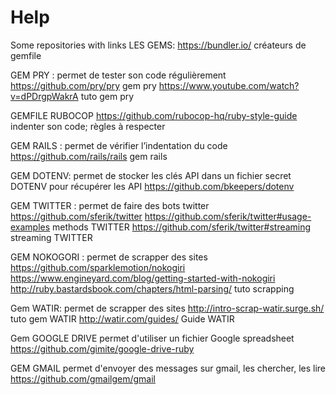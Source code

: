 # Help
Some repositories with links
LES GEMS:   https://bundler.io/ créateurs de gemfile

GEM PRY : permet de tester son code régulièrement
https://github.com/pry/pry gem pry
https://www.youtube.com/watch?v=dPDrgpWakrA tuto gem pry

GEMFILE RUBOCOP
https://github.com/rubocop-hq/ruby-style-guide indenter son code; règles à respecter

GEM RAILS :
permet de vérifier l’indentation du code
https://github.com/rails/rails gem rails

GEM DOTENV: 
permet de stocker les clés API dans un fichier secret
DOTENV pour récupérer les API
https://github.com/bkeepers/dotenv 

GEM TWITTER :
permet de faire des bots twitter
https://github.com/sferik/twitter 
https://github.com/sferik/twitter#usage-examples methods TWITTER
https://github.com/sferik/twitter#streaming streaming TWITTER

GEM NOKOGORI : 
permet de scrapper des sites
https://github.com/sparklemotion/nokogiri 
https://www.engineyard.com/blog/getting-started-with-nokogiri 
http://ruby.bastardsbook.com/chapters/html-parsing/ tuto scrapping

Gem WATIR:
permet de scrapper des sites
http://intro-scrap-watir.surge.sh/ tuto gem WATIR
http://watir.com/guides/ Guide WATIR

Gem GOOGLE DRIVE
permet d'utiliser un fichier Google spreadsheet
https://github.com/gimite/google-drive-ruby

GEM GMAIL
permet d'envoyer des messages sur gmail, les chercher, les lire
https://github.com/gmailgem/gmail
